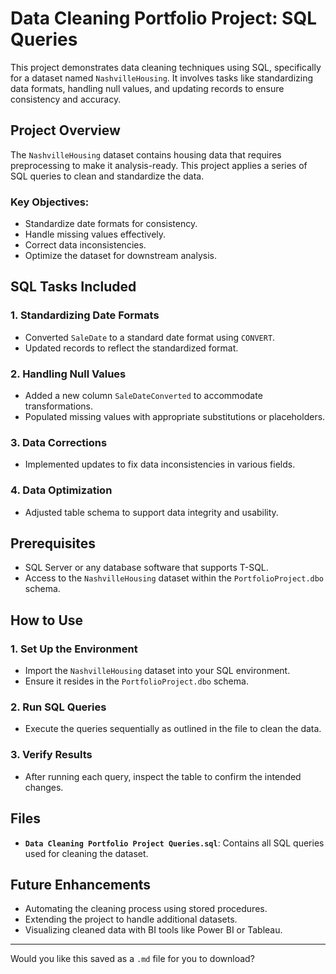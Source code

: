 # Data Cleaning Portfolio Project: SQL Queries

This project demonstrates data cleaning techniques using SQL, specifically for a dataset named `NashvilleHousing`. It involves tasks like standardizing data formats, handling null values, and updating records to ensure consistency and accuracy.

## Project Overview

The `NashvilleHousing` dataset contains housing data that requires preprocessing to make it analysis-ready. This project applies a series of SQL queries to clean and standardize the data.

### Key Objectives:
- Standardize date formats for consistency.
- Handle missing values effectively.
- Correct data inconsistencies.
- Optimize the dataset for downstream analysis.

## SQL Tasks Included

### 1. Standardizing Date Formats
- Converted `SaleDate` to a standard date format using `CONVERT`.
- Updated records to reflect the standardized format.

### 2. Handling Null Values
- Added a new column `SaleDateConverted` to accommodate transformations.
- Populated missing values with appropriate substitutions or placeholders.

### 3. Data Corrections
- Implemented updates to fix data inconsistencies in various fields.

### 4. Data Optimization
- Adjusted table schema to support data integrity and usability.

## Prerequisites
- SQL Server or any database software that supports T-SQL.
- Access to the `NashvilleHousing` dataset within the `PortfolioProject.dbo` schema.

## How to Use

### 1. Set Up the Environment
- Import the `NashvilleHousing` dataset into your SQL environment.
- Ensure it resides in the `PortfolioProject.dbo` schema.

### 2. Run SQL Queries
- Execute the queries sequentially as outlined in the file to clean the data.

### 3. Verify Results
- After running each query, inspect the table to confirm the intended changes.

## Files
- **`Data Cleaning Portfolio Project Queries.sql`**: Contains all SQL queries used for cleaning the dataset.

## Future Enhancements
- Automating the cleaning process using stored procedures.
- Extending the project to handle additional datasets.
- Visualizing cleaned data with BI tools like Power BI or Tableau.

---

Would you like this saved as a `.md` file for you to download?
